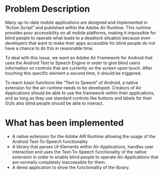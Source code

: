 # Problem Description #

Many up-to-date mobile applications are designed and implemented in “Action Script” and published within the Adobe Air Runtime. This runtime provides poor accessibility on all mobile platforms, making it impossible for blind people to operate what leads to a deadlock situation because even developers that want to make their apps accessible for blind people do not have a chance to do this in reasonable time.

To deal with this issue, we want an Adobe Air Framework for Android that uses the Android Text to Speech Engine in order to give blind users information on controls that are currently on the screen upon touch. After touching this specific element a second time, it should be triggered.

To reach basic functions like “Text to Speech” of Android, a native extension for the air-runtime needs to be developed. Creators of Air Applications should be able to use the framework within their applications, and as long as they use standard controls like buttons and labels for their GUIs also blind people should be able to interact.

# What has been implemented #

  * A native extension for the Adobe AIR Runtime allowing the usage of the Android Text-To-Speech functionality
  * A library that parses UI-Elements within Air-Applications, handles user interaction and uses the Text-To-Speech functionality of the native extension in order to enable blind people to operate Air-Applications that are normally completely inaccessible for them.
  * A demo application to show the functionality of the library.